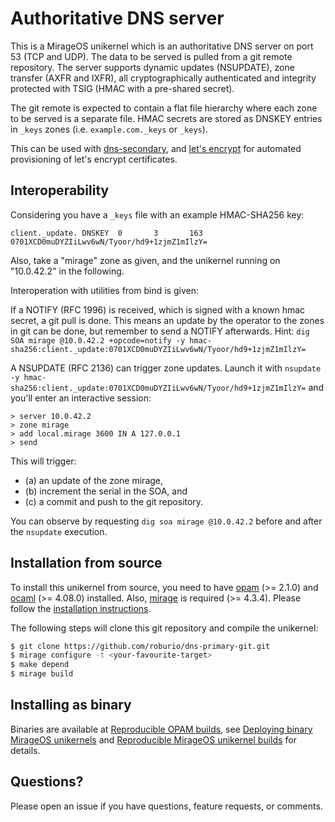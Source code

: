 # Authoritative DNS server

This is a MirageOS unikernel which is an authoritative DNS server on port 53
(TCP and UDP). The data to be served is pulled from a git remote repository. The
server supports dynamic updates (NSUPDATE), zone transfer (AXFR and IXFR), all
cryptographically authenticated and integrity protected with TSIG (HMAC with a
pre-shared secret).

The git remote is expected to contain a flat file hierarchy where each zone
to be served is a separate file. HMAC secrets are stored as DNSKEY entries
in `_keys` zones (i.e. `example.com._keys` or `_keys`).

This can be used with [dns-secondary](https://github.com/roburio/dns-secondary),
and [let's encrypt](https://github.com/roburio/dns-letsencrypt-secondary) for
automated provisioning of let's encrypt certificates.

## Interoperability

Considering you have a `_keys` file with an example HMAC-SHA256 key:
```
client._update. DNSKEY  0       3       163     0701XCD0muDYZIiLwv6wN/Tyoor/hd9+1zjmZ1mIlzY=
```

Also, take a "mirage" zone as given, and the unikernel running on "10.0.42.2" in the following.

Interoperation with utilities from bind is given:

If a NOTIFY (RFC 1996) is received, which is signed with a known hmac
secret, a git pull is done. This means an update by the operator to the zones in
git can be done, but remember to send a NOTIFY afterwards. Hint:
`dig SOA mirage @10.0.42.2 +opcode=notify -y hmac-sha256:client._update:0701XCD0muDYZIiLwv6wN/Tyoor/hd9+1zjmZ1mIlzY=`

A NSUPDATE (RFC 2136) can trigger zone updates. Launch it with
`nsupdate -y hmac-sha256:client._update:0701XCD0muDYZIiLwv6wN/Tyoor/hd9+1zjmZ1mIlzY=`
and you'll enter an interactive session:
```
> server 10.0.42.2
> zone mirage
> add local.mirage 3600 IN A 127.0.0.1
> send
```

This will trigger:
- (a) an update of the zone mirage,
- (b) increment the serial in the SOA, and
- (c) a commit and push to the git repository.

You can observe by requesting `dig soa mirage @10.0.42.2` before and after
the `nsupdate` execution.

## Installation from source

To install this unikernel from source, you need to have
[opam](https://opam.ocaml.org) (>= 2.1.0) and
[ocaml](https://ocaml.org) (>= 4.08.0) installed. Also,
[mirage](https://mirageos.org) is required (>= 4.3.4). Please follow the
[installation instructions](https://mirageos.org/wiki/install).

The following steps will clone this git repository and compile the unikernel:

```bash
$ git clone https://github.com/roburio/dns-primary-git.git
$ mirage configure -t <your-favourite-target>
$ make depend
$ mirage build
```

## Installing as binary

Binaries are available at [Reproducible OPAM
builds](https://builds.robur.coop/job/dns-primary-git/), see [Deploying binary MirageOS
unikernels](https://hannes.robur.coop/Posts/Deploy) and [Reproducible MirageOS
unikernel builds](https://hannes.robur.coop/Posts/ReproducibleOPAM) for details.

## Questions?

Please open an issue if you have questions, feature requests, or comments.
